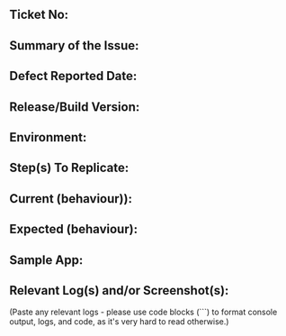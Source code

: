 ## Ticket No:


## Summary of the Issue:


## Defect Reported Date:


## Release/Build Version:


## Environment: 


## Step(s) To Replicate:


## Current (behaviour)):


## Expected (behaviour):


## Sample App:


## Relevant Log(s) and/or Screenshot(s):

(Paste any relevant logs - please use code blocks (```) to format console output, logs, and code, as
it's very hard to read otherwise.)

